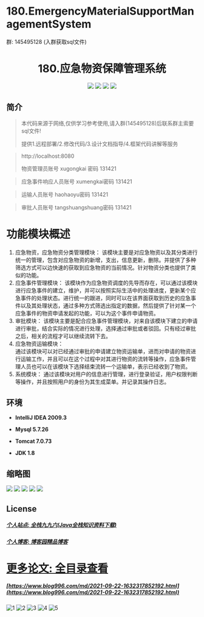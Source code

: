 
# 180.EmergencyMaterialSupportManagementSystem

<p>群: 145495128 (入群获取sql文件) </p>

<p><h1 align="center">180.应急物资保障管理系统</h1></p>


<p align="center">
	<img src="https://img.shields.io/badge/jdk-1.8-orange.svg"/>
    <img src="https://img.shields.io/badge/springboot-5.x-lightgrey.svg"/>
    <img src="https://img.shields.io/badge/vue-3.x-blue.svg"/>
    <img src="https://img.shields.io/badge/mysql-5.x-yellow.svg"/>
</p>

## 简介


> 本代码来源于网络,仅供学习参考使用,请入群(145495128)后联系群主索要sql文件!
>
> 提供1.远程部署/2.修改代码/3.设计文档指导/4.框架代码讲解等服务

> http://localhost:8080
> 
> 物资管理员账号 xugongkai 密码 131421

> 应急事件响应人员账号 xumengkai密码 131421

> 运输人员账号 haohaoyu密码 131421

> 审批人员账号 tangshuangshuang密码 131421

# 功能模块概述

1. 应急物资，应急物资分类管理模块：
   该模块主要是对应急物资以及其分类进行统一的管理，包含对应急物资的新增，支出，信息更新，删除。并提供了多种筛选方式可以边快速的获取到应急物资的当前情况。针对物资分类也提供了类似的功能。
2. 应急事件管理模块：
   该模块作为应急物资调度的先导而存在，可以通过该模块进行应急事件的建立，维护，并可以按照实际生活中的处理进度，更新某个应急事件的处理状态。进行统一的跟进，同时可以在该界面获取到历史的应急事件以及其处理状态，通过多种方式筛选出指定的数据，然后提供了针对某一个应急事件的物资申请发起的功能，可以为这个事件申请物资。
3. 审批模块：
   该模块主要是配合应急事件管理模块，对来自该模块下建立的申请进行审批，结合实际的情况进行处理，选择通过审批或者驳回。只有经过审批之后，相关的流程才可以继续流转下去。
4. 应急物资运输模块：  
   通过该模块可以对已经通过审批的申请建立物资运输单，进而对申请的物资进行运输工作，并且可以在这个过程中对其进行物资的流转等操作，应急事件管理人员也可以在该模块下选择结束流转一个运输单，表示已经收到了物资。
5. 系统模块：
   通过该模块对用户的信息进行管理，进行登录验证，用户权限判断等操作，并且按照用户的身份为其生成菜单。并记录其操作日志。

## 环境

- <b>IntelliJ IDEA 2009.3</b>

- <b>Mysql 5.7.26</b>

- <b>Tomcat 7.0.73</b>

- <b>JDK 1.8</b>




## 缩略图

![](https://img2022.cnblogs.com/blog/588112/202209/588112-20220922163457254-1239334347.png)
![](https://img2022.cnblogs.com/blog/588112/202209/588112-20220922163501849-200192886.png)
![](https://img2022.cnblogs.com/blog/588112/202209/588112-20220922163506510-1180537082.png)
![](https://img2022.cnblogs.com/blog/588112/202209/588112-20220922163511856-1201066092.png)
![](https://img2022.cnblogs.com/blog/588112/202209/588112-20220922163515886-141366690.png)




## License

##### [个人站点: 全栈九九六(Java全栈知识资料下载)](https://www.blog996.com/)
##### [个人博客: 博客园精品博客](https://www.cnblogs.com/yysbolg/)


# [更多论文: 全目录查看](https://www.blog996.com/md/2021-09-22-1632317852192.html)
##### [https://www.blog996.com/md/2021-09-22-1632317852192.html](https://www.blog996.com/md/2021-09-22-1632317852192.html)

![1](https://img2022.cnblogs.com/blog/588112/202209/588112-20220922103526339-1493007170.png)
![2](https://img2022.cnblogs.com/blog/588112/202209/588112-20220922103543790-1329624097.png)
![3](https://img2022.cnblogs.com/blog/588112/202209/588112-20220922103559105-1654136839.png)
![4](https://img2022.cnblogs.com/blog/588112/202209/588112-20220922103617450-1858868571.png)
![5](https://img2022.cnblogs.com/blog/588112/202209/588112-20220922103637646-959105862.png)




